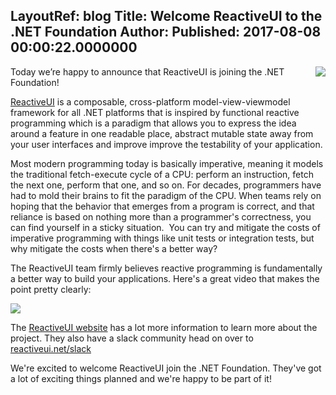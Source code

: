 LayoutRef: blog
Title: Welcome ReactiveUI to the .NET Foundation
Author: 
Published: 2017-08-08 00:00:22.0000000
---
<p><img style="float: right;" src="assets/posts/reactiveui-logo.png"><p>Today we’re happy to announce that ReactiveUI is joining the .NET Foundation!</p><p><a href="https://reactiveui.net/">ReactiveUI</a> is a composable, cross-platform model-view-viewmodel framework for all .NET platforms that is inspired by functional reactive programming which is a paradigm that allows you to express the idea around a feature in one readable place, abstract mutable state away from your user interfaces and improve improve the testability of your application.</p><p>Most modern programming today is basically imperative, meaning it models the traditional fetch-execute cycle of a CPU: perform an instruction, fetch the next one, perform that one, and so on. For decades, programmers have had to mold their brains to fit the paradigm of the CPU. When teams rely on hoping that the behavior that emerges from a program is correct, and that reliance is based on nothing more than a programmer's correctness, you can find yourself in a sticky situation.&nbsp; You can try and mitigate the costs of imperative programming with things like unit tests or integration tests, but why mitigate the costs when there's a better way?<p>The ReactiveUI team firmly believes reactive programming is fundamentally a better way to build your applications. Here's a great video that makes the point pretty clearly:<p>
<a href="https://www.youtube.com/watch?v=DYEbUF4xs1Q"><img src="assets/posts/reactive-ui-video.png"></a><p>The <a href="https://reactiveui.net/about/">ReactiveUI website</a> has a lot more information to learn more about the project. They also have a slack community head on over to <a href="https://reactiveui.net/slack/">reactiveui.net/slack</a><p>We're excited to welcome ReactiveUI join the .NET Foundation. They've got a lot of exciting things planned and we're happy to be part of it!</p>
